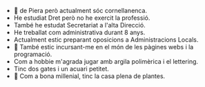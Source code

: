 - 👋 de Piera però actualment sóc cornellanenca. 
- He estudiat Dret però no he exercit la professió.
- També he estudat Secretariat a l'alta Direcció.
- He treballat com administrativa durant 8 anys.
- Actualment estic preparant oposicions a Administracions Locals.
- 👀 També estic incursant-me en el món de les pàgines webs i la programació.
- Com a hobbie m'agrada jugar amb argila polimèrica i el lettering.
- Tinc dos gates i un acuari petitet.
- 🌱 Com a bona millenial, tinc la casa plena de plantes.

<!---
Gisela1311/Gisela1311 is a ✨ special ✨ repository because its `README.md` (this file) appears on your GitHub profile.
You can click the Preview link to take a look at your changes.
--->
